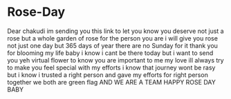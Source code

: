 # Rose-Day
Dear chakudi im sending you this link to let you know you deserve not just a rose but a whole garden of rose for the person you are i will give you rose not just one day but 365 days of year there are no Sunday for it thank you for blooming my life baby i know i cant be there today but i want to send you yeh virtual flower to know you are important to me my love ill always try to make you feel special with my efforts i know that journey wont be rasy but i know i trusted a right person and gave my efforts for right person together we both are green flag AND WE ARE A TEAM HAPPY ROSE DAY BABY
